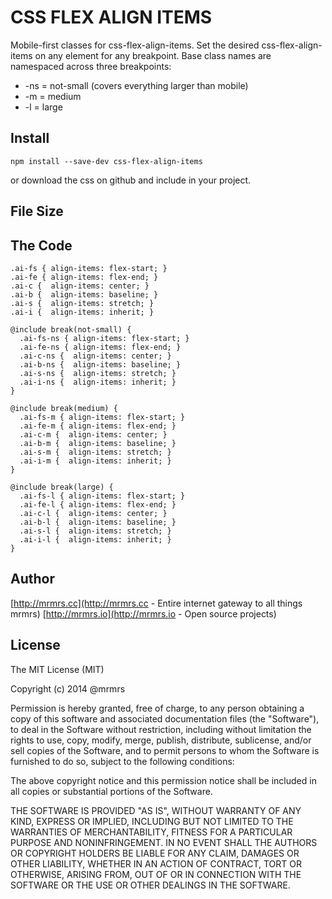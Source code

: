 # CSS FLEX ALIGN ITEMS

  Mobile-first classes for css-flex-align-items.
  Set the desired css-flex-align-items on any element for any breakpoint.
  Base class names are namespaced across three breakpoints:

*  -ns = not-small (covers everything larger than mobile)
*  -m  = medium
*  -l  = large

## Install
```
npm install --save-dev css-flex-align-items
```
or download the css on github and include in your project.

## File Size


## The Code
```
.ai-fs { align-items: flex-start; }
.ai-fe { align-items: flex-end; }
.ai-c {  align-items: center; }
.ai-b {  align-items: baseline; }
.ai-s {  align-items: stretch; }
.ai-i {  align-items: inherit; }

@include break(not-small) {
  .ai-fs-ns { align-items: flex-start; }
  .ai-fe-ns { align-items: flex-end; }
  .ai-c-ns {  align-items: center; }
  .ai-b-ns {  align-items: baseline; }
  .ai-s-ns {  align-items: stretch; }
  .ai-i-ns {  align-items: inherit; }
}

@include break(medium) {
  .ai-fs-m { align-items: flex-start; }
  .ai-fe-m { align-items: flex-end; }
  .ai-c-m {  align-items: center; }
  .ai-b-m {  align-items: baseline; }
  .ai-s-m {  align-items: stretch; }
  .ai-i-m {  align-items: inherit; }
}

@include break(large) {
  .ai-fs-l { align-items: flex-start; }
  .ai-fe-l { align-items: flex-end; }
  .ai-c-l {  align-items: center; }
  .ai-b-l {  align-items: baseline; }
  .ai-s-l {  align-items: stretch; }
  .ai-i-l {  align-items: inherit; }
}

```

## Author

[http://mrmrs.cc](http://mrmrs.cc - Entire internet gateway to all things mrmrs)
[http://mrmrs.io](http://mrmrs.io - Open source projects)

## License

The MIT License (MIT)

Copyright (c) 2014 @mrmrs

Permission is hereby granted, free of charge, to any person obtaining a copy
of this software and associated documentation files (the "Software"), to deal
in the Software without restriction, including without limitation the rights
to use, copy, modify, merge, publish, distribute, sublicense, and/or sell
copies of the Software, and to permit persons to whom the Software is
furnished to do so, subject to the following conditions:

The above copyright notice and this permission notice shall be included in
all copies or substantial portions of the Software.

THE SOFTWARE IS PROVIDED "AS IS", WITHOUT WARRANTY OF ANY KIND, EXPRESS OR
IMPLIED, INCLUDING BUT NOT LIMITED TO THE WARRANTIES OF MERCHANTABILITY,
FITNESS FOR A PARTICULAR PURPOSE AND NONINFRINGEMENT. IN NO EVENT SHALL THE
AUTHORS OR COPYRIGHT HOLDERS BE LIABLE FOR ANY CLAIM, DAMAGES OR OTHER
LIABILITY, WHETHER IN AN ACTION OF CONTRACT, TORT OR OTHERWISE, ARISING FROM,
OUT OF OR IN CONNECTION WITH THE SOFTWARE OR THE USE OR OTHER DEALINGS IN
THE SOFTWARE.

